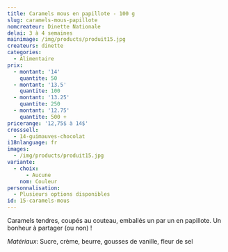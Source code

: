 ```yaml
---
title: Caramels mous en papillote - 100 g
slug: caramels-mous-papillote
nomcreateur: Dinette Nationale
delai: 3 à 4 semaines
mainimage: /img/products/produit15.jpg
createurs: dinette
categories:
  - Alimentaire
prix:
  - montant: '14'
    quantite: 50
  - montant: '13.5'
    quantite: 100
  - montant: '13.25'
    quantite: 250
  - montant: '12.75'
    quantite: 500 +
pricerange: '12,75$ à 14$'
crosssell:
  - 14-guimauves-chocolat
i18nlanguage: fr
images:
  - /img/products/produit15.jpg
variante:
  - choix:
      - Aucune
    nom: Couleur
personnalisation:
  - Plusieurs options disponibles
id: 15-caramels-mous
---
```

Caramels tendres, coupés au couteau, emballés un par un en papillote. Un bonheur à partager (ou non) !

_Matériaux_: Sucre, crème, beurre, gousses de vanille, fleur de sel

